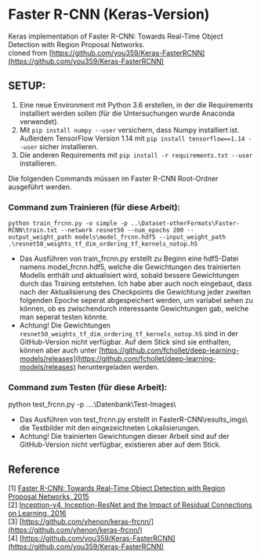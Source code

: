 # Faster R-CNN (Keras-Version)
Keras implementation of Faster R-CNN: Towards Real-Time Object Detection with Region Proposal Networks.<br/>
cloned from [https://github.com/you359/Keras-FasterRCNN](https://github.com/you359/Keras-FasterRCNN)

## SETUP:

1) Eine neue Environment mit Python 3.6 erstellen, in der die Requirements installiert werden sollen (für die Untersuchungen wurde Anaconda verwendet).
2) Mit ```pip install numpy --user``` versichern, dass Numpy installiert ist. Außerdem TensorFlow Version 1.14 mit ```pip install tensorflow==1.14 --user``` sicher installieren.
3) Die anderen Requirements mit ```pip install -r requirements.txt --user``` installieren.

Die folgenden Commands müssen im Faster R-CNN Root-Ordner ausgeführt werden.

### Command zum Trainieren (für diese Arbeit):
```python train_frcnn.py -o simple -p ..\Dataset-otherFormats\Faster-RCNN\train.txt --network resnet50 --num_epochs 200 --output_weight_path models\model_frcnn.hdf5 --input_weight_path .\resnet50_weights_tf_dim_ordering_tf_kernels_notop.h5```

- Das Ausführen von train_frcnn.py erstellt zu Beginn eine hdf5-Datei namens model_frcnn.hdf5, welche die Gewichtungen des trainierten Modells enthält und aktualisiert wird, sobald bessere Gewichtungen durch das Training entstehen. Ich habe aber auch noch eingebaut, dass nach der Aktualisierung des Checkpoints die Gewichtung jeder zweiten folgenden Epoche seperat abgespeichert werden, um variabel sehen zu können, ob es zwischendurch interessante Gewichtungen gab, welche man seperat testen könnte.
- Achtung! Die Gewichtungen ```resnet50_weights_tf_dim_ordering_tf_kernels_notop.h5``` sind in der GitHub-Version nicht verfügbar. Auf dem Stick sind sie enthalten, können aber auch unter [https://github.com/fchollet/deep-learning-models/releases](https://github.com/fchollet/deep-learning-models/releases) heruntergeladen werden.

### Command zum Testen (für diese Arbeit):
python test_frcnn.py -p ..\..\Datenbank\Test-Images\ 

- Das Ausführen von test_frcnn.py erstellt in FasterR-CNN\results_imgs\ die Testbilder mit den eingezeichneten Lokalisierungen.
- Achtung! Die trainierten Gewichtungen dieser Arbeit sind auf der GitHub-Version nicht verfügbar, existieren aber auf dem Stick.

## Reference
[1] [Faster R-CNN: Towards Real-Time Object Detection with Region Proposal Networks, 2015](https://arxiv.org/pdf/1506.01497.pdf) <br/>
[2] [Inception-v4, Inception-ResNet and the Impact of Residual Connections on Learning, 2016](https://arxiv.org/pdf/1602.07261.pdf) <br/>
[3] [https://github.com/yhenon/keras-frcnn/](https://github.com/yhenon/keras-frcnn/)<br>
[4] [https://github.com/you359/Keras-FasterRCNN](https://github.com/you359/Keras-FasterRCNN)
